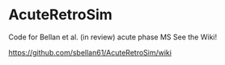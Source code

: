 AcuteRetroSim
=============

Code for Bellan et al. (in review) acute phase MS
See the Wiki!

https://github.com/sbellan61/AcuteRetroSim/wiki
